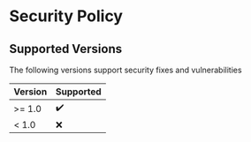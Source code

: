 # Security Policy

## Supported Versions

The following versions support security fixes and vulnerabilities

| Version | Supported          |
| ------- | ------------------ |
| >= 1.0  | :heavy_check_mark: |
| < 1.0   | :x:                |
